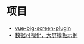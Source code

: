 # 项目

- [vue-big-screen-plugin](https://gitee.com/MTrun/vue-big-screen-plugin)
- [数据可视化，大屏模板示例](https://github.com/zhangti0708/bigdata-examples)

